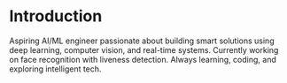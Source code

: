 # Introduction
Aspiring AI/ML engineer passionate about building smart solutions using deep learning, computer vision, and real-time systems. Currently working on face recognition with liveness detection. Always learning, coding, and exploring intelligent tech.
